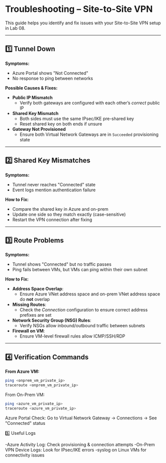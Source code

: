# Troubleshooting – Site-to-Site VPN

This guide helps you identify and fix issues with your Site-to-Site VPN setup in Lab 08.

---

## 1️⃣ Tunnel Down

**Symptoms:**
- Azure Portal shows "Not Connected"
- No response to ping between networks

**Possible Causes & Fixes:**
- **Public IP Mismatch**
  - Verify both gateways are configured with each other’s *correct* public IP
- **Shared Key Mismatch**
  - Both sides must use the same IPsec/IKE pre-shared key
  - Reset shared key on both ends if unsure
- **Gateway Not Provisioned**
  - Ensure both Virtual Network Gateways are in `Succeeded` provisioning state

---

## 2️⃣ Shared Key Mismatches

**Symptoms:**
- Tunnel never reaches "Connected" state
- Event logs mention authentication failure

**How to Fix:**
- Compare the shared key in Azure and on-prem
- Update one side so they match exactly (case-sensitive)
- Restart the VPN connection after fixing

---

## 3️⃣ Route Problems

**Symptoms:**
- Tunnel shows "Connected" but no traffic passes
- Ping fails between VMs, but VMs can ping within their own subnet

**How to Fix:**
- **Address Space Overlap**:
  - Ensure Azure VNet address space and on-prem VNet address space do **not** overlap
- **Missing Routes**:
  - Check the *Connection* configuration to ensure correct address prefixes are set
- **Network Security Group (NSG) Rules**:
  - Verify NSGs allow inbound/outbound traffic between subnets
- **Firewall on VM**:
  - Ensure VM-level firewall rules allow ICMP/SSH/RDP

---

## 4️⃣ Verification Commands

**From Azure VM:**
```bash
ping <onprem_vm_private_ip>
traceroute <onprem_vm_private_ip>
```
From On-Prem VM:
```bash
ping <azure_vm_private_ip>
traceroute <azure_vm_private_ip>
```
Azure Portal Check:
Go to Virtual Network Gateway → Connections → See "Connected" status

5️⃣ Useful Logs

-Azure Activity Log: Check provisioning & connection attempts
-On-Prem VPN Device Logs: Look for IPsec/IKE errors
-syslog on Linux VMs for connectivity issues
